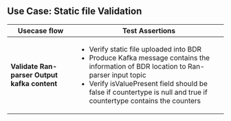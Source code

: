 ## Use Case: Static file Validation


|        Usecase flow                    |               Test Assertions                |
|----------------------------------------|----------------------------------------------|
| **Validate Ran-parser Output kafka content** | <ul><li> Verify static file uploaded into BDR </li><li> Produce Kafka message contains the information of BDR location to Ran-parser input topic </li><li> Verify isValuePresent field should be false if countertype is null and true if countertype contains the counters </li></ul> |
